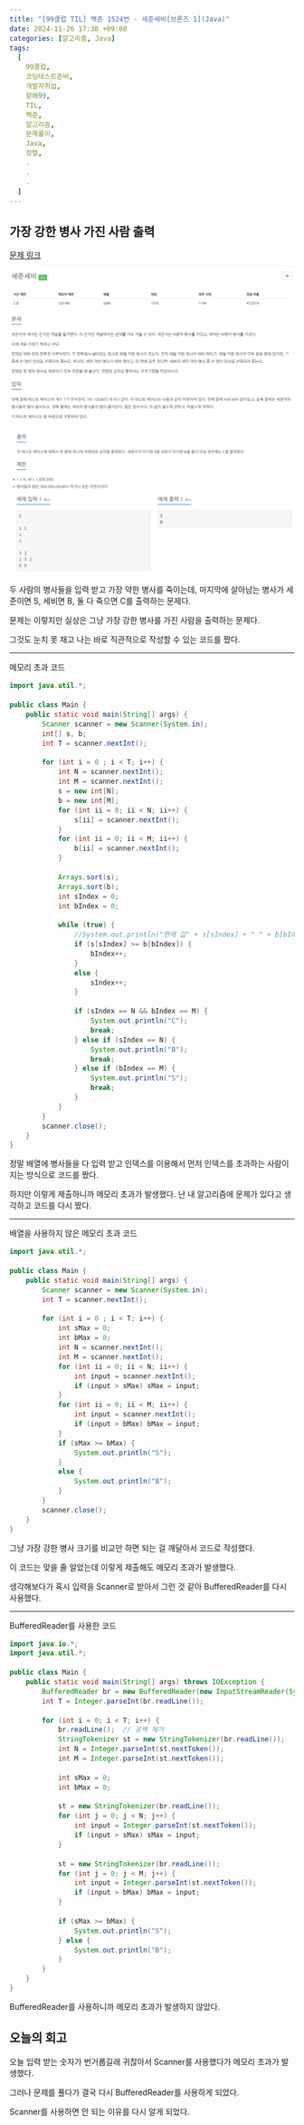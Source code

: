 ```yaml
---
title: "[99클럽 TIL] 백준 1524번 - 세준세비[브론즈 1](Java)"
date: 2024-11-26 17:30 +09:00
categories: [알고리즘, Java]
tags:
  [
    99클럽,
    코딩테스트준비,
    개발자취업,
    항해99,
    TIL,
    백준,
    알고리즘,
    문제풀이,
    Java,
    정렬,
    .
    .
    .
  ]
---
```


## 가장 강한 병사 가진 사람 출력

[문제 링크](https://www.acmicpc.net/problem/1524)

![문제 설명](https://github.com/jungi0531/images/blob/main/algorithm_99club_30_01.png?raw=true)

![문제 설명](https://github.com/jungi0531/images/blob/main/algorithm_99club_30_02.png?raw=true)

두 사람의 병사들을 입력 받고 가장 약한 병사를 죽이는데, 마지막에 살아남는 병사가 세준이면 S, 세비면 B, 둘 다 죽으면 C를 출력하는 문제다.

문제는 이렇지만 실상은 그냥 가장 강한 병사를 가진 사람을 출력하는 문제다.

그것도 눈치 못 채고 나는 바로 직관적으로 작성할 수 있는 코드를 짰다.

--- 

메모리 초과 코드

```java
import java.util.*;

public class Main {
    public static void main(String[] args) {
        Scanner scanner = new Scanner(System.in);
        int[] s, b;
        int T = scanner.nextInt();

        for (int i = 0 ; i < T; i++) {
            int N = scanner.nextInt();
            int M = scanner.nextInt();
            s = new int[N];
            b = new int[M];
            for (int ii = 0; ii < N; ii++) {
                s[ii] = scanner.nextInt();
            }
            for (int ii = 0; ii < M; ii++) {
                b[ii] = scanner.nextInt();
            }

            Arrays.sort(s);
            Arrays.sort(b);
            int sIndex = 0;
            int bIndex = 0;

            while (true) {
                //System.out.println("현재 값" + s[sIndex] + " " + b[bIndex]);
                if (s[sIndex] >= b[bIndex]) {
                    bIndex++;
                }
                else {
                    sIndex++;
                }

                if (sIndex == N && bIndex == M) {
                    System.out.println("C");
                    break;
                } else if (sIndex == N) {
                    System.out.println("B");
                    break;
                } else if (bIndex == M) {
                    System.out.println("S");
                    break;
                }
            }
        }
        scanner.close();
    }
}
```

정말 배열에 병사들을 다 입력 받고 인덱스를 이용해서 먼저 인덱스를 초과하는 사람이 지는 방식으로 코드를 짰다.

하지만 이렇게 제출하니까 메모리 초과가 발생했다. 난 내 알고리즘에 문제가 있다고 생각하고 코드를 다시 짰다.

---

배열을 사용하지 않은 메모리 초과 코드

```java
import java.util.*;

public class Main {
    public static void main(String[] args) {
        Scanner scanner = new Scanner(System.in);
        int T = scanner.nextInt();

        for (int i = 0 ; i < T; i++) {
            int sMax = 0;
            int bMax = 0;
            int N = scanner.nextInt();
            int M = scanner.nextInt();
            for (int ii = 0; ii < N; ii++) {
                int input = scanner.nextInt();
                if (input > sMax) sMax = input;
            }
            for (int ii = 0; ii < M; ii++) {
                int input = scanner.nextInt();
                if (input > bMax) bMax = input;
            }
            if (sMax >= bMax) {
                System.out.println("S");
            }
            else {
                System.out.println("B");
            }
        }
        scanner.close();
    }
}
```

그냥 가장 강한 병사 크기를 비교만 하면 되는 걸 깨달아서 코드로 작성했다.

이 코드는 맞을 줄 알았는데 이렇게 제출해도 메모리 초과가 발생했다. 

생각해보다가 혹시 입력을 Scanner로 받아서 그런 것 같아 BufferedReader를 다시 사용했다.

---

BufferedReader를 사용한 코드

```java
import java.io.*;
import java.util.*;

public class Main {
    public static void main(String[] args) throws IOException {
        BufferedReader br = new BufferedReader(new InputStreamReader(System.in));
        int T = Integer.parseInt(br.readLine());

        for (int i = 0; i < T; i++) {
            br.readLine();  // 공백 제거
            StringTokenizer st = new StringTokenizer(br.readLine());
            int N = Integer.parseInt(st.nextToken());
            int M = Integer.parseInt(st.nextToken());

            int sMax = 0;
            int bMax = 0;

            st = new StringTokenizer(br.readLine());
            for (int j = 0; j < N; j++) {
                int input = Integer.parseInt(st.nextToken());
                if (input > sMax) sMax = input;
            }

            st = new StringTokenizer(br.readLine());
            for (int j = 0; j < M; j++) {
                int input = Integer.parseInt(st.nextToken());
                if (input > bMax) bMax = input;
            }

            if (sMax >= bMax) {
                System.out.println("S");
            } else {
                System.out.println("B");
            }
        }
    }
}
```

BufferedReader를 사용하니까 메모리 초과가 발생하지 않았다.

## 오늘의 회고

오늘 입력 받는 숫자가 번거롭길래 귀찮아서 Scanner를 사용했다가 메모리 초과가 발생했다.

그러나 문제를 풀다가 결국 다시 BufferedReader를 사용하게 되었다.

Scanner를 사용하면 안 되는 이유를 다시 알게 되었다.
